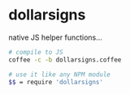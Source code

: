 # dollarsigns

native JS helper functions...

```bash
# compile to JS
coffee -c -b dollarsigns.coffee

# use it like any NPM module
$$ = require 'dollarsigns'

```
